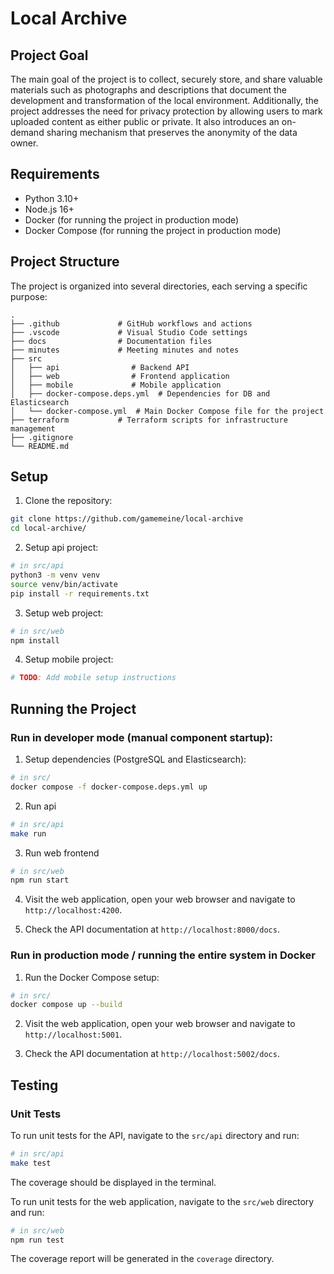 # Local Archive

## Project Goal
The main goal of the project is to collect, securely store, and share valuable materials
such as photographs and descriptions that document the development and transformation of the local environment.
Additionally, the project addresses the need for privacy protection by allowing users to mark uploaded content as either public or private.
It also introduces an on-demand sharing mechanism that preserves the anonymity of the data owner.

## Requirements
- Python 3.10+
- Node.js 16+
- Docker (for running the project in production mode)
- Docker Compose (for running the project in production mode)


## Project Structure

The project is organized into several directories, each serving a specific purpose:

```
.
├── .github             # GitHub workflows and actions
├── .vscode             # Visual Studio Code settings
├── docs                # Documentation files
├── minutes             # Meeting minutes and notes
├── src
│   ├── api                # Backend API
│   ├── web                # Frontend application
│   ├── mobile             # Mobile application
│   ├── docker-compose.deps.yml  # Dependencies for DB and Elasticsearch
│   └── docker-compose.yml  # Main Docker Compose file for the project
├── terraform           # Terraform scripts for infrastructure management
├── .gitignore
└── README.md
```

## Setup

1. Clone the repository:

```bash
git clone https://github.com/gamemeine/local-archive
cd local-archive/
```

2. Setup api project:

```bash
# in src/api
python3 -m venv venv
source venv/bin/activate
pip install -r requirements.txt
```

3. Setup web project:

```bash
# in src/web
npm install
```
4. Setup mobile project:

```bash
# TODO: Add mobile setup instructions
```

## Running the Project

### Run in developer mode (manual component startup):


1. Setup dependencies (PostgreSQL and Elasticsearch):

```bash
# in src/
docker compose -f docker-compose.deps.yml up
```

2. Run api
```bash
# in src/api
make run
```
3. Run web frontend
```bash
# in src/web
npm run start
```

4. Visit the web application, open your web browser and navigate to `http://localhost:4200`.

5. Check the API documentation at `http://localhost:8000/docs`.


### Run in production mode / running the entire system in Docker

1. Run the Docker Compose setup:
```bash
# in src/
docker compose up --build
```

2. Visit the web application, open your web browser and navigate to `http://localhost:5001`.

3. Check the API documentation at `http://localhost:5002/docs`.


## Testing

### Unit Tests

To run unit tests for the API, navigate to the `src/api` directory and run:

```bash
# in src/api
make test
```

The coverage should be displayed in the terminal.

To run unit tests for the web application, navigate to the `src/web` directory and run:

```bash
# in src/web
npm run test
```
The coverage report will be generated in the `coverage` directory.
